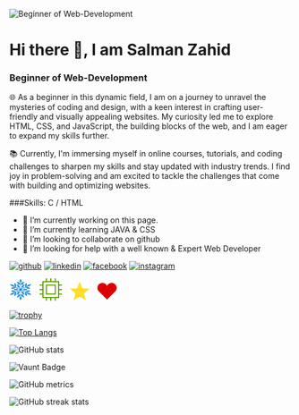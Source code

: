 ![Beginner of Web-Development](https://scontent.fdac160-1.fna.fbcdn.net/v/t39.30808-6/382104757_1751899128593940_8981546062483115637_n.jpg?_nc_cat=109&ccb=1-7&_nc_sid=783fdb&_nc_eui2=AeHkbm4zxzUjVfohJ3f4URYAU8VQy02MstBTxVDLTYyy0OQF4W51DdvQfoDw9XR77wavkm9tEV19lNlyRccOoPVN&_nc_ohc=agQhpSDaPywAX_1Z-eL&_nc_ht=scontent.fdac160-1.fna&oh=00_AfAisgCUGLrwxJFDWJbXbFtP5QpMqa8b5AFtqS9yI4dNng&oe=658D3A07)

# Hi there 👋, I am Salman Zahid
### Beginner of Web-Development


🌐 As a beginner in this dynamic field, I am on a journey to unravel the mysteries of coding and design, with a keen interest in crafting user-friendly and visually appealing websites. My curiosity led me to explore HTML, CSS, and JavaScript, the building blocks of the web, and I am eager to expand my skills further.

📚 Currently, I'm immersing myself in online courses, tutorials, and coding challenges to sharpen my skills and stay updated with industry trends. I find joy in problem-solving and am excited to tackle the challenges that come with building and optimizing websites.

###Skills: C / HTML

- 🔭 I’m currently working on this page. 
- 🌱 I’m currently learning JAVA & CSS 
- 👯 I’m looking to collaborate on github 
- 🤔 I’m looking for help with a well known & Expert Web Developer 


[<img src='https://cdn.jsdelivr.net/npm/simple-icons@3.0.1/icons/github.svg' alt='github' height='40'>](https://github.com/SalmanZahid00100)  [<img src='https://cdn.jsdelivr.net/npm/simple-icons@3.0.1/icons/linkedin.svg' alt='linkedin' height='40'>](https://www.linkedin.com/in/salman-frashi/)  [<img src='https://cdn.jsdelivr.net/npm/simple-icons@3.0.1/icons/facebook.svg' alt='facebook' height='40'>](https://www.facebook.com/salman.zahid.1835)  [<img src='https://cdn.jsdelivr.net/npm/simple-icons@3.0.1/icons/instagram.svg' alt='instagram' height='40'>](https://www.instagram.com/_sallu.vai_/)  

<a href='https://archiveprogram.github.com/'><img src='https://raw.githubusercontent.com/acervenky/animated-github-badges/master/assets/acbadge.gif' width='40' height='40'></a> <a href='https://docs.github.com/en/developers'><img src='https://raw.githubusercontent.com/acervenky/animated-github-badges/master/assets/devbadge.gif' width='40' height='40'></a> <a href='https://stars.github.com/'><img src='https://raw.githubusercontent.com/acervenky/animated-github-badges/master/assets/starbadge.gif' width='35' height='35'></a> <a href='https://docs.github.com/en/github/supporting-the-open-source-community-with-github-sponsors'><img src='https://raw.githubusercontent.com/acervenky/animated-github-badges/master/assets/sponsorbadge.gif' width='35' height='35'></a> 

[![trophy](https://github-profile-trophy.vercel.app/?username=SalmanZahid00100)](https://github.com/ryo-ma/github-profile-trophy)

[![Top Langs](https://github-readme-stats.vercel.app/api/top-langs/?username=SalmanZahid00100)](https://github.com/anuraghazra/github-readme-stats)

![GitHub stats](https://github-readme-stats.vercel.app/api?username=SalmanZahid00100&show_icons=true)  

![Vaunt Badge](https://api.vaunt.dev/v1/github/entities/SalmanZahid00100/contributions?format=svg&private=false)  

![GitHub metrics](https://metrics.lecoq.io/SalmanZahid00100)  

![GitHub streak stats](https://streak-stats.demolab.com/?user=SalmanZahid00100)  

